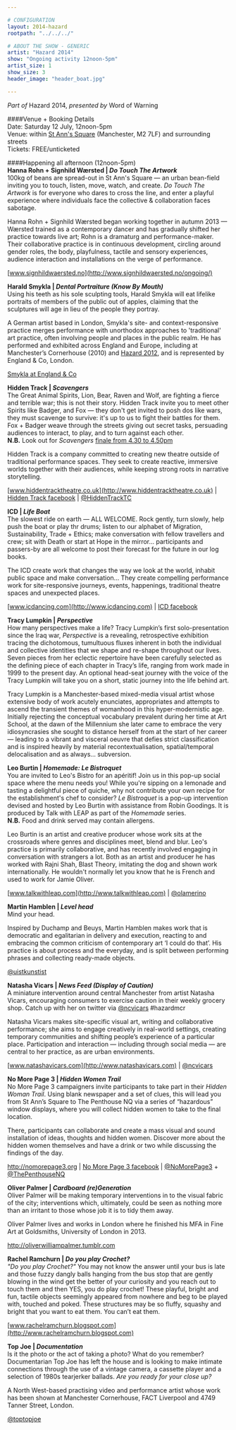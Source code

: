 ```yaml
---

# CONFIGURATION
layout: 2014-hazard
rootpath: "../../../"

# ABOUT THE SHOW - GENERIC
artist: "Hazard 2014"
show: "Ongoing activity 12noon-5pm"
artist_size: 1
show_size: 3
header_image: "header_boat.jpg"

---
```

*Part of* Hazard 2014, *presented by* Word of Warning       
     
####Venue + Booking Details        
Date: Saturday 12 July, 12noon-5pm                
Venue: within [St Ann's Square](http://bit.ly/1wrGmvW) (Manchester, M2 7LF) and surrounding streets       
Tickets: FREE/unticketed              
                
####Happening all afternoon (12noon-5pm)             
**Hanna Rohn + Signhild Wærsted | *Do Touch The Artwork***        
100kg of beans are spread-out in St Ann's Square — an urban bean-field inviting you to touch, listen, move, watch, and create. *Do Touch The Artwork* is for everyone who dares to cross the line, and enter a playful experience where individuals face the collective & collaboration faces sabotage. 
                     
Hanna Rohn + Signhild Wærsted began working together in autumn 2013 — Wærsted trained as a contemporary dancer and has gradually shifted her practice towards live art; Rohn is a dramaturg and performance-maker. Their collaborative practice is in continuous development, circling around gender roles, the body, playfulness, tactile and sensory experiences, audience interaction and installations on the verge of performance.    

[www.signhildwaersted.no](http://www.signhildwaersted.no/ongoing/)
                  
**Harald Smykla | *Dental Portraiture (Know By Mouth)***                
Using his teeth as his sole sculpting tools, Harald Smykla will eat lifelike portraits of members of the public out of apples, claiming that the sculptures will age in lieu of the people they portray.	
                   
A German artist based in London, Smykla's site- and context-responsive practice merges performance with unorthodox approaches to 'traditional' art practice, often involving people and places in the public realm. He has performed and exhibited across England and Europe, including at Manchester’s Cornerhouse (2010) and [Hazard 2012](archive/2012-hazard/smykla), and is represented by England & Co, London.                
                   
[Smykla at England & Co](http://www.englandgallery.com/EXHIB_SMYKLA.htm)	 
                  
**Hidden Track | *Scavengers***                  
The Great Animal Spirits, Lion, Bear, Raven and Wolf, are fighting a fierce and terrible war; this is not their story. 
Hidden Track invite you to meet other Spirits like Badger, and Fox — they don't get invited to posh dos like wars, they must scavenge to survive: it's up to us to fight their battles for them. Fox + Badger weave through the streets giving out secret tasks, persuading audiences to interact, to play, and to turn against each other.                  
**N.B.** Look out for *Scavengers* [finale from 4.30 to 4.50pm](/current/2014-hazard/4)                   
                   
Hidden Track is a company committed to creating new theatre outside of traditional performance spaces. They seek to create reactive, immersive worlds together with their audiences, while keeping strong roots in narrative storytelling.          
                    
[www.hiddentracktheatre.co.uk](http://www.hiddentracktheatre.co.uk) | [Hidden Track facebook](http://www.facebook.com/HiddenTrackTheatre) | [@HiddenTrackTC](http://twitter.com/HiddenTrackTC)
                 
**ICD | *Life Boat***               
The slowest ride on earth — ALL WELCOME. Rock gently, turn slowly, help push the boat or play thr drums; listen to our alphabet of Migration, Sustainability, Trade + Ethics; make conversation with fellow travellers and crew; sit with Death or start at Hope in the mirror… participants and passers-by are all welcome to post their forecast for the future in our log books.               
               
The ICD create work that changes the way we look at the world, inhabit public space and make conversation… They create compelling performance work for site-responsive journeys, events, happenings, traditional theatre spaces and unexpected places.              
                
[www.icdancing.com](http://www.icdancing.com) | [ICD facebook](http://www.facebook.com/pages/The-Institute-for-Crazy-Dancing/205800326152977)

**Tracy Lumpkin | *Perspective***             
How many perspectives make a life? Tracy Lumpkin’s first solo-presentation since the Iraq war, *Perspective* is a revealing, retrospective exhibition tracing the dichotomous, tumultuous fluxes inherent in both the individual and collective identities that we shape and re-shape throughout our lives. Seven pieces from her eclectic repertoire have been carefully selected as the defining piece of each chapter in Tracy’s life, ranging from work made in 1999 to the present day. An optional head-seat journey with the voice of the Tracy Lumpkin will take you on a short, static journey into the life behind art.                  
                      
Tracy Lumpkin is a Manchester-based mixed-media visual artist whose extensive body of work acutely enunciates, appropriates and attempts to ascend the transient themes of womanhood in this hyper-modernistic age. Initially rejecting the conceptual vocabulary prevalent during her time at Art School, at the dawn of the Millennium she later came to embrace the very idiosyncrasies she sought to distance herself from at the start of her career — leading to a vibrant and visceral oeuvre that defies strict classification and is inspired heavily by material recontextualisation, spatial/temporal delocalisation and as always… subversion.        	 
            
**Leo Burtin | *Homemade: Le Bistroquet***                 
You are invited to Leo's Bistro for an apéritif! Join us in this pop-up social space where the menu needs you! While you're sipping on a lemonade and tasting a delightful piece of quiche, why not contribute your own recipe for the establishment's chef to consider? *Le Bistroquet* is a pop-up intervention devised and hosted by Leo Burtin with assistance from Robin Goodings. It is produced by Talk with LEAP as part of the *Homemade* series.                       
**N.B.** Food and drink served may contain allergens.	         
                  
Leo Burtin is an artist and creative producer whose work sits at the crossroads where genres and disciplines meet, blend and blur. Leo's practice is primarily collaborative, and has recently involved engaging in conversation with strangers a lot. Both as an artist and producer he has worked with Rajni Shah, Blast Theory, imitating the dog and shown work internationally. He wouldn't normally let you know that he is French and used to work for Jamie Oliver.	               
                     
[www.talkwithleap.com](http://www.talkwithleap.com) | [@olamerino](http://twitter.com/olamerino)                
                
**Martin Hamblen | *Level head***            
Mind your head.           
                
Inspired by Duchamp and Beuys, Martin Hamblen makes work that is democratic and egalitarian in delivery and execution, reacting to and embracing the common criticism of contemporary art ‘I could do that’. His practice is about process and the everyday, and is split between performing phrases and collecting ready-made objects.
                      
[@uistkunstist](http://twitter.com/uistkunstist)
                  
**Natasha Vicars | *News Feed (Display of Caution)***                   
A miniature intervention around central Manchester from artist Natasha Vicars, encouraging consumers to exercise caution in their weekly grocery shop. Catch up with her on twitter via [@ncvicars](http://twitter.com/ncvicars) #hazardmcr

Natasha Vicars makes site-specific visual art, writing and collaborative performance; she aims to engage creatively in real-world settings, creating temporary communities and shifting people’s experience of a particular place. Participation and interaction — including through social media — are central to her practice, as are urban environments.          
                  
[www.natashavicars.com](http://www.natashavicars.com) | [@ncvicars](http://twitter.com/ncvicars)           
             
**No More Page 3 | *Hidden Women Trail***              
No More Page 3 campaigners invite participants to take part in their *Hidden Woman Trail*. Using blank newspaper and a set of clues, this will lead you from St Ann’s Square to The Penthouse NQ via a series of “hazardous” window displays, where you will collect hidden women to take to the final location.    
 
There, participants can collaborate and create a mass visual and sound installation of ideas, thoughts and hidden women.  Discover more about the hidden women themselves and have a drink or two while discussing the findings of the day.  
 	                     
<http://nomorepage3.org> | [No More Page 3 facebook](http://www.facebook.com/groups/nmp3manchester) | [@NoMorePage3](http://twitter.com/NoMorePage3) + [@ThePenthouseNQ](http://twitter.com/ThePenthouseNQ)               
                
**Oliver Palmer | *Cardboard (re)Generation***                
Oliver Palmer will be making temporary interventions in to the visual fabric of the city; interventions which, ultimately, could be seen as nothing more than an irritant to those whose job it is to tidy them away.               

Oliver Palmer lives and works in London where he finished his MFA in Fine Art at Goldsmiths, University of London in 2013.    
               
<http://oliverwilliampalmer.tumblr.com>                
                    
**Rachel Ramchurn | *Do you play Crochet?***                  
*"Do you play Crochet?"* You may not know the answer until your bus is late and those fuzzy dangly balls hanging from the bus stop that are gently blowing in the wind get the better of your curiosity and you reach out to touch them and then YES, you do play crochet! These playful, bright and fun, tactile objects seemingly appeared from nowhere and beg to be played with, touched and poked. These structures may be so fluffy, squashy and bright that you want to eat them. You can’t eat them.             
                
[www.rachelramchurn.blogspot.com](http://www.rachelramchurn.blogspot.com)             
                
**Top Joe | *Documentation***    
Is it the photo or the act of taking a photo? What do you remember? Documentarian Top Joe has left the house and is looking to make intimate connections through the use of a vintage camera, a cassette player and a selection of 1980s tearjerker ballads. *Are you ready for your close up?*	          
               
A North West-based practising video and performance artist whose work has been shown at Manchester Cornerhouse, FACT Liverpool and 4749 Tanner Street, London.
              
[@toptopjoe](http://twitter.com/toptopjoe)
